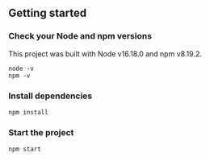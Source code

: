 ## Getting started


### Check your Node and npm versions

This project was built with Node v16.18.0 and npm v8.19.2.

```
node -v
npm -v
```

### Install dependencies

```
npm install
```


### Start the project

```
npm start
```

